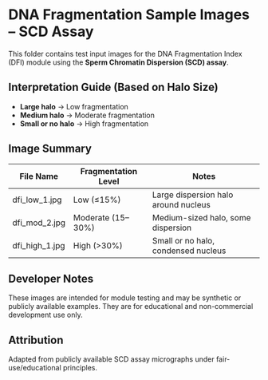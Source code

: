 # DNA Fragmentation Sample Images – SCD Assay

This folder contains test input images for the DNA Fragmentation Index (DFI) module using the **Sperm Chromatin Dispersion (SCD) assay**.

## Interpretation Guide (Based on Halo Size)
- **Large halo** → Low fragmentation
- **Medium halo** → Moderate fragmentation
- **Small or no halo** → High fragmentation

## Image Summary

| File Name        | Fragmentation Level | Notes                                  |
|------------------|---------------------|----------------------------------------|
| dfi_low_1.jpg     | Low (≤15%)           | Large dispersion halo around nucleus   |
| dfi_mod_2.jpg     | Moderate (15–30%)    | Medium-sized halo, some dispersion     |
| dfi_high_1.jpg    | High (>30%)          | Small or no halo, condensed nucleus    |

## Developer Notes
These images are intended for module testing and may be synthetic or publicly available examples.
They are for educational and non-commercial development use only.

## Attribution
Adapted from publicly available SCD assay micrographs under fair-use/educational principles.
